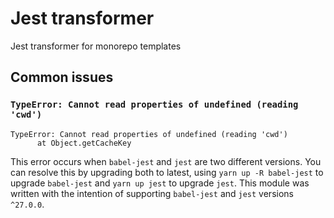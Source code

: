 # Jest transformer

Jest transformer for monorepo templates

## Common issues

### `TypeError: Cannot read properties of undefined (reading 'cwd')`

```
TypeError: Cannot read properties of undefined (reading 'cwd')
      at Object.getCacheKey
```

This error occurs when `babel-jest` and `jest` are two different versions. You
can resolve this by upgrading both to latest, using `yarn up -R babel-jest` to
upgrade `babel-jest` and `yarn up jest` to upgrade `jest`. This module was
written with the intention of supporting `babel-jest` and `jest` versions
`^27.0.0`.
